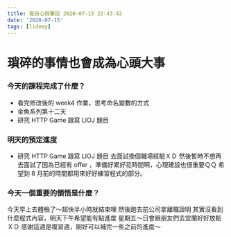 ```yaml
---
title: 每日心得筆記 2020-07-15 22:43:42
date: '2020-07-15'
tags: [lidemy]
---
```


# 瑣碎的事情也會成為心頭大事

### 今天的課程完成了什麼？

- 看完修改後的 week4 作業，思考命名變數的方式
- 金魚系列第十二天
- 研究 HTTP Game 跟寫 LIOJ 題目

### 明天的預定進度

- 研究 HTTP Game 跟寫 LIOJ 題目
  去面試換個職場經驗ＸＤ 然後暫時不想再去面試了因為已經有 offer ，準備好累好花時間啊，心理建設也很重要ＱＱ
  希望到 8 月前的時間都用來好好練習程式的部分。

### 今天一個重要的領悟是什麼？

今天早上去體檢了～超快半小時就結束哩
然後跑去前公司拿離職證明
其實沒看到什麼程式內容，明天下午希望能有點進度
星期五～日會跟朋友們去宜蘭好好放鬆ＸＤ
感謝這週是複習週，剛好可以補完一些之前的進度～
